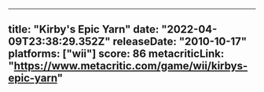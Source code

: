 
---
title: "Kirby's Epic Yarn"
date: "2022-04-09T23:38:29.352Z"
releaseDate: "2010-10-17"
platforms: ["wii"]
score: 86
metacriticLink: "https://www.metacritic.com/game/wii/kirbys-epic-yarn"
---
